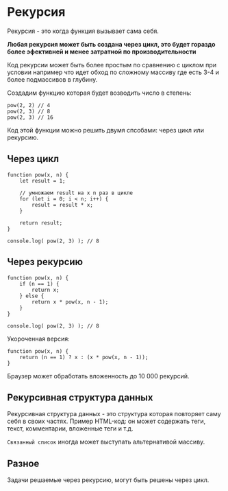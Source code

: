 # Рекурсия
Рекурсия - это когда функция вызывает сама себя.

**Любая рекурсия может быть создана через цикл, это будет гораздо более эфективней и менее затратной по производительности**

Код рекурсии может быть более простым по сравнению с циклом при условии например что идет обход по сложному массиву где есть 3-4 и более подмассивов в глубину.

Создадим функцию которая будет возводить число в степень:

    pow(2, 2) // 4
    pow(2, 3) // 8
    pow(2, 3) // 16

Код этой функции можно решить двумя спсобами: через цикл или рекурсию.

## Через цикл

    function pow(x, n) {
        let result = 1;

        // умножаем result на x n раз в цикле
        for (let i = 0; i < n; i++) {
            result = result * x;
        }

        return result;
    }

    console.log( pow(2, 3) ); // 8

## Через рекурсию

    function pow(x, n) {
        if (n == 1) {
            return x;
        } else {
            return x * pow(x, n - 1);
        }
    }

    console.log( pow(2, 3) ); // 8

Укороченная версия:

    function pow(x, n) {
        return (n == 1) ? x : (x * pow(x, n - 1));
    }

Браузер может обработать вложенность до 10 000 рекурсий.

## Рекурсивная структура данных
Рекурсивная структура данных - это структура которая повторяет саму себя в своих частях.
Пример HTML-код: он может содержать теги, текст, комментарии, вложенные теги и т.д.

`Связанный список` иногда может выступать альтернативой массиву.

## Разное
Задачи решаемые через рекурсию, могут быть решены через цикл.
